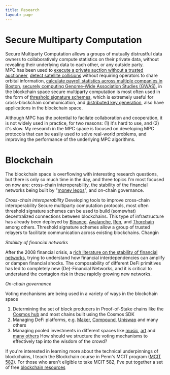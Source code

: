 ```yaml
---
title: Research
layout: page
---
```


# Secure Multiparty Computation

Secure Multiparty Computation allows a groups of mutually distrustful data owners to collaboratively compute statistics 
on their private data, without revealing their underlying data to each other, or any outside party.  
MPC has been used to [execute a private auction without a trusted auctioneer](https://link.springer.com/chapter/10.1007/978-3-642-03549-4_20), [detect satellite collisions](https://link.springer.com/chapter/10.1007/978-3-319-44618-9_9) without requiring operators to share 
orbital information, [calculate payroll statistics across multiple companies in Boston](https://ieeexplore.ieee.org/abstract/document/7839796), [securely computing Genome-Wide Association Studies (GWAS)](https://www.nature.com/articles/nbt.4108), 
in the blockchain space secure multiparty computation is most often used in the form of [threshold signature schemes](https://www.unboundsecurity.com/blog/threshold-signature-schemes/), which is extremely useful for cross-blockchain communication, 
and [distributed key generation](https://medium.com/osmosis-community-updates/osmosis-updates-from-the-lab-ft-fetch-ai-superfluid-staking-bridges-feb-9-2022-94aafcb6632b), also have applications in the blockchain space.

Although MPC has the potential to facilate collaboration and cooperation, it is not widely used in practice, for two reasons: (1) it's hard to use, and (2) it's slow.  My research in the MPC space is focused on developing MPC protocols that can be 
easily used to solve real-world problems, and improving the performance of the underlying MPC algorithms.


# Blockchain

The blockchain space is overflowing with interesting research questions, but there is only so much time in the day, and 
three topics I'm most focused on now are: cross-chain interoperability, the stability of the financial networks being built by "[money legos](https://academy.shrimpy.io/post/what-is-defi-composability-an-introduction-to-money-legos)", 
and on-chain governance.

*Cross-chain interoperability*
Developing tools to improve cross-chain interoperability 
Secure multiparty computation protocols, most often threshold signature schemes can be used to build (somewhat) decentralized connections 
between blockchains.  This type of infrastructure has already been deployed by [Binance](https://www.binance.com/en/blog/all/binance-opensources-threshold-signature-scheme-library-398654406137536512), 
[Avalanche](https://medium.com/avalancheavax/avalanche-bridge-secure-cross-chain-asset-transfers-using-intel-sgx-b04f5a4c7ad1), [Ren](https://renproject.io/litepaper.pdf), and [Thorchain](https://github.com/thorchain/Resources/blob/master/Whitepapers/THORChain-TSS-Paper-June2020.pdf) among others.
Threshold signature schemes allow a group of trusted relayers to facilitate communication across existing blockchains.  Changin

*Stability of financial networks*

After the 2008 financial crisis, a [rich literature on the stability of financial networks](https://papers.ssrn.com/sol3/papers.cfm?abstract_id=3651864), trying to understand how 
financial interdependencies can amplify or dampen financial shocks.  The composability of different DeFi primitives has led to completely new (De)-Financial Networks, 
and it is critical to understand the contagion risk in these rapidly growing new networks.

*On-chain governance*

Voting mechanisms are being used in a variety of ways in the blockchain space
1. Determining the set of block producers in Proof-of-Stake chains like the [Cosmos hub](https://hub.cosmos.network/main/validators/overview.html) and most chains built using the Cosmos SDK
1. Managing DeFi platforms, e.g. [Maker](https://vote.makerdao.com/), [Compound](https://compound.finance/governance), [Uniswap](https://gov.uniswap.org/) and many others
1. Managing pooled investments in different spaces like [music](https://www.beetsdao.com/), [art](https://pleasr.org/#) and [many others](https://decrypt.co/88894/11-most-interesting-daos-of-2021)
How should we structure the voting mechanisms to effectively tap into the wisdom of the crowd?

If you're interested in learning more about the technical underpinnings of blockchains, I teach the Blockchain course in Penn's MCIT program ([MCIT 582](mcit582.html)).
For those who aren't eligible to take MCIT 582, I've put together a set of free [blockchain resources](blockchain_resources.html)

